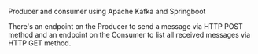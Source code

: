 Producer and consumer using Apache Kafka and Springboot

There's an endpoint on the Producer to send a message via HTTP POST method and an endpoint on the Consumer to list all received messages via HTTP GET method.